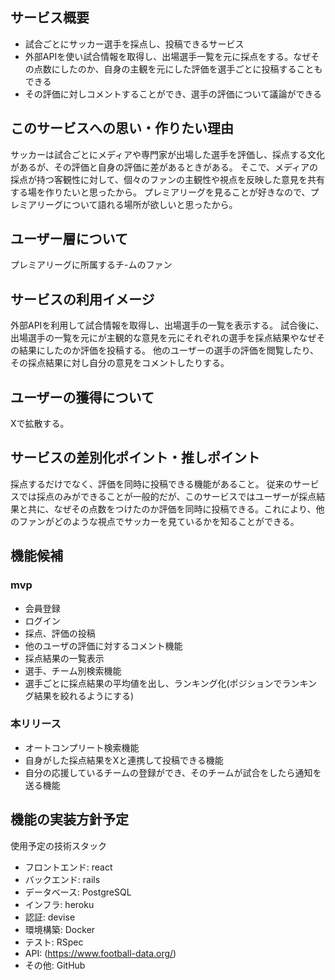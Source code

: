 ## サービス概要
 - 試合ごとにサッカー選手を採点し、投稿できるサービス
 - 外部APIを使い試合情報を取得し、出場選手一覧を元に採点をする。なぜその点数にしたのか、自身の主観を元にした評価を選手ごとに投稿することもできる
  - その評価に対しコメントすることができ、選手の評価について議論ができる


## このサービスへの思い・作りたい理由
サッカーは試合ごとにメディアや専門家が出場した選手を評価し、採点する文化があるが、その評価と自身の評価に差があるときがある。
そこで、メディアの採点が持つ客観性に対して、個々のファンの主観性や視点を反映した意見を共有する場を作りたいと思ったから。
プレミアリーグを見ることが好きなので、プレミアリーグについて語れる場所が欲しいと思ったから。

## ユーザー層について
プレミアリーグに所属するチ-ムのファン

## サービスの利用イメージ
外部APIを利用して試合情報を取得し、出場選手の一覧を表示する。
試合後に、出場選手の一覧を元にが主観的な意見を元にそれぞれの選手を採点結果やなぜその結果にしたのか評価を投稿する。
他のユーザーの選手の評価を閲覧したり、その採点結果に対し自分の意見をコメントしたりする。


## ユーザーの獲得について
Xで拡散する。

## サービスの差別化ポイント・推しポイント
採点するだけでなく、評価を同時に投稿できる機能があること。
従来のサービスでは採点のみができることが一般的だが、このサービスではユーザーが採点結果と共に、なぜその点数をつけたのか評価を同時に投稿できる。これにより、他のファンがどのような視点でサッカーを見ているかを知ることができる。

## 機能候補
### mvp
- 会員登録
- ログイン
- 採点、評価の投稿
- 他のユーザの評価に対するコメント機能
- 採点結果の一覧表示
- 選手、チーム別検索機能
- 選手ごとに採点結果の平均値を出し、ランキング化(ポジションでランキング結果を絞れるようにする)

### 本リリース
- オートコンプリート検索機能
- 自身がした採点結果をXと連携して投稿できる機能
- 自分の応援しているチームの登録ができ、そのチームが試合をしたら通知を送る機能



## 機能の実装方針予定
使用予定の技術スタック
- フロントエンド: react
- バックエンド: rails
- データベース: PostgreSQL
- インフラ: heroku
- 認証: devise
- 環境構築: Docker
- テスト: RSpec
- API: (https://www.football-data.org/)
- その他: GitHub